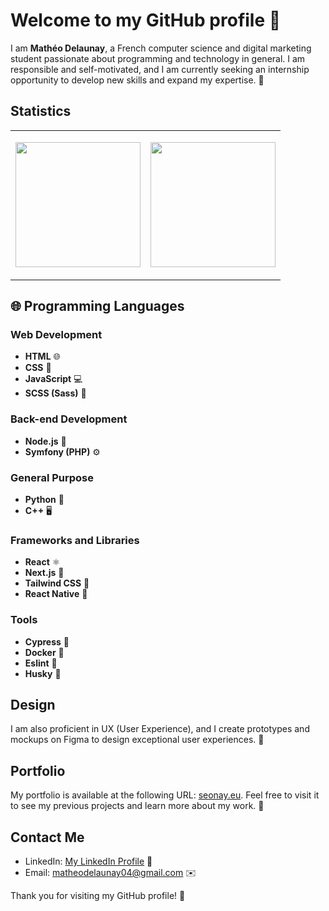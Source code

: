 # Welcome to my GitHub profile 👋

I am **Mathéo Delaunay**, a French computer science and digital marketing student passionate about programming and technology in general. I am responsible and self-motivated, and I am currently seeking an internship opportunity to develop new skills and expand my expertise. 🚀

## Statistics

<table style="border: none; width: 100%;; color: #fff;">
  <tr style="border: none">
    <td style="width: 50%; border: none;">
      <p align="center">
        <a href="https://github.com/D-seonay/github-readme-stats">
          <img height="200" align="center" src="https://github-readme-stats.vercel.app/api?username=D-seonay&show_icons=true&theme=dark" />
        </a>
      </p>
    </td>
    <td style="width: 50%; border: none;">
      <p align="center">
        <a href="https://github.com/D-seonay/convoychat">
          <img height="200" align="center" src="https://github-readme-stats.vercel.app/api/top-langs?username=D-seonay&layout=compact&langs_count=8&card_width=320&theme=dark" />
        </a>
      </p>
    </td>
  </tr>
</table>

## 🌐 Programming Languages 

### Web Development

- **HTML** 🌐
- **CSS** 🎨
- **JavaScript** 💻
- **SCSS (Sass)** 🎀

### Back-end Development

- **Node.js** 🚀
- **Symfony (PHP)** ⚙️

### General Purpose

- **Python** 🐍
- **C++** 🖥️

### Frameworks and Libraries

- **React** ⚛️
- **Next.js** 🔄
- **Tailwind CSS** 🌈
- **React Native** 📱

### Tools
- **Cypress** 🌲
- **Docker** 🐳
- **Eslint** 🚨
- **Husky** 🐶

## Design

I am also proficient in UX (User Experience), and I create prototypes and mockups on Figma to design exceptional user experiences. 🎨

## Portfolio

My portfolio is available at the following URL: [seonay.eu](https://seonay.eu). Feel free to visit it to see my previous projects and learn more about my work. 🔗

## Contact Me

- LinkedIn: [My LinkedIn Profile](https://www.linkedin.com/in/math%C3%A9o-delaunay/) 💼
- Email: [matheodelaunay04@gmail.com](mailto:matheodelaunay04@gmail.com) ✉️

Thank you for visiting my GitHub profile! 🌟
